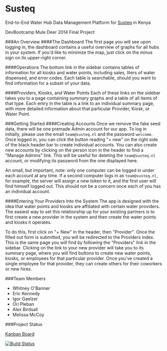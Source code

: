 Susteq
======

End-to-End Water Hub Data Management Platform for [Susteq](http://susteq.nl) in Kenya

DevBootcamp Mule Deer 2014 Final Project

###An Overview
####The Dashboard
The first page you will see upon logging in, the dashboard contains a useful overview of graphs for all hubs in your system. If you'd like to minimize the map, just click on the minus sign on its upper-right corner.

####Operations
The bottom link in the sidebar contains tables of information for all kiosks and water points, including sales, liters of water dispensed, and error codes. Each table is searchable, should you want to find information for a subset of your data.

####Providers, Kiosks, and Water Points
Each of these links on the sidebar takes you to a page containing summary graphs and a table of all items of that type. Each entry in the table is a link to an individual summary page, with more detailed information about that particular Provider, Kiosk, or Water Point.

###Getting Started
####Creating Accounts
Once we remove the fake seed data, there will be one premade Admin account for our app. To log in initially, please use the email `team@susteq.nl` and the password `welcome`. Once logged in, you can click the button reading "+ new" on the right side of the black header bar to create individual accounts. You can also create new accounts by clicking on the person icon in the header to find a "Manage Admins" link. This will be useful for deleting the `team@susteq.nl` account, or modifying its password from the one displayed here.

An small, but important, note: only one computer can be logged in under each account at any time. If a second computer logs in as `team@susteq.nl`, for example, the server will assign a new token to it, and the first user will find himself logged out. This should not be a concern once each of you has an individual account.

####Entering Your Providers Into the System
The app is designed with the idea that water points and kiosks are affiliated with certain water providers. The easiest way to set this relationship up for your existing partners is to first create a new provider in the system and then create the water points and kiosks it operates.

To do this, first click on "+ New" in the header, then "Provider". Once the filled out form is submitted, you will be redirected to the Providers index. This is the same page you will find by following the "Providers" link in the sidebar. Clicking on the link to your new provider will take you to its summary page, where you will find buttons to create new water points, kiosks, or employees for that particular provider. Once you've created a single employee for that provider, they can create others for their coworkers or new hires.

###Team Members
- Whitney O'Banner
- Eric Kennedy
- Igor Gaelzer
- Ori Pleban
- Alex Birdsall
- Melissa McCoy

###Project Status

[Kanban Board](https://trello.com/b/9fDMEedR/flowteq-tbd)

[![Build Status](https://semaphoreapp.com/api/v1/projects/fbe30aaa-0c9b-4f51-929f-d2641e246d43/243184/badge.png)](https://semaphoreapp.com/whitney/susteq)
